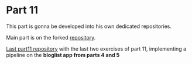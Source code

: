 # Part 11

This part is gonna be developed into his own dedicated repositories.

Main part is on the forked [repository](https://github.com/adecora/full-stack-open-pokedex).

[Last part11 repository](https://github.com/adecora/full-stack-bloglist-app) with the last two exercises of part 11, implementing a pipeline on the **bloglist app from parts 4 and 5**